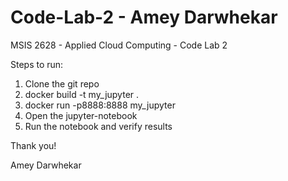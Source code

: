 # Code-Lab-2 - Amey Darwhekar
MSIS 2628 - Applied Cloud Computing - Code Lab 2


Steps to run:
1. Clone the git repo
2. docker build -t my_jupyter .
3. docker run -p8888:8888 my_jupyter
4. Open the jupyter-notebook
5. Run the notebook and verify results

Thank you!

Amey Darwhekar
